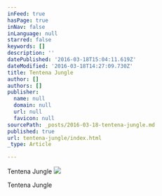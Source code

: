 ```yaml
---
inFeed: true
hasPage: true
inNav: false
inLanguage: null
starred: false
keywords: []
description: ''
datePublished: '2016-03-18T15:04:11.619Z'
dateModified: '2016-03-18T14:27:09.730Z'
title: Tentena Jungle
author: []
authors: []
publisher:
  name: null
  domain: null
  url: null
  favicon: null
sourcePath: _posts/2016-03-18-tentena-jungle.md
published: true
url: tentena-jungle/index.html
_type: Article

---
```

Tentena Jungle
![](https://the-grid-user-content.s3-us-west-2.amazonaws.com/0dc54dfd-fe0d-4f3e-a4c7-b18c4c883113.jpg)

Tentena Jungle